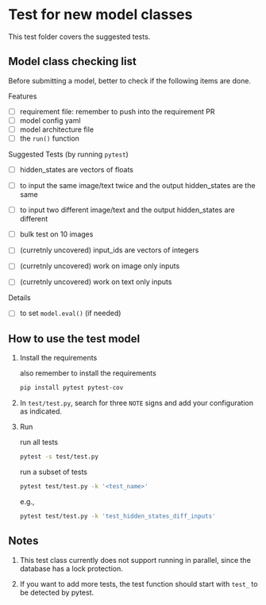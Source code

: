 # Test for new model classes

This test folder covers the suggested tests.

## Model class checking list

Before submitting a model, better to check if the following items are done.

Features

- [ ] requirement file: remember to push into the requirement PR
- [ ] model config yaml
- [ ] model architecture file
- [ ] the `run()` function

Suggested Tests (by running `pytest`)
- [ ] hidden_states are vectors of floats
- [ ] to input the same image/text twice and the output hidden_states are the same
- [ ] to input two different image/text and the output hidden_states are different
- [ ] bulk test on 10 images

- [ ] (curretnly uncovered) input_ids are vectors of integers
- [ ] (curretnly uncovered) work on image only inputs
- [ ] (curretnly uncovered) work on text only inputs

Details
- [ ] to set `model.eval()` (if needed)


## How to use the test model

1. Install the requirements

    also remember to install the requirements

    ```bash
    pip install pytest pytest-cov
    ```

2. In `test/test.py`, search for three `NOTE` signs and add your configuration as indicated.

3. Run

    run all tests

    ```bash
    pytest -s test/test.py
    ```

    run a subset of tests

    ```bash
    pytest test/test.py -k '<test_name>'
    ```

    e.g.,

    ```bash
    pytest test/test.py -k 'test_hidden_states_diff_inputs'
    ```


## Notes

1. This test class currently does not support running in parallel, since the database has a lock protection.

2. If you want to add more tests, the test function should start with `test_` to be detected by pytest.
